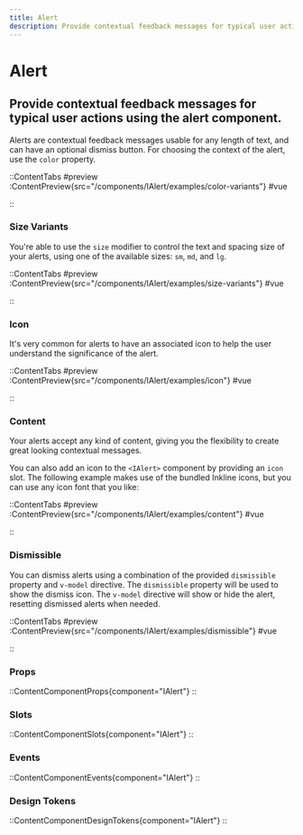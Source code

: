 ```yaml
---
title: Alert
description: Provide contextual feedback messages for typical user actions using the alert component.
---
```


# Alert
## Provide contextual feedback messages for typical user actions using the alert component.

Alerts are contextual feedback messages usable for any length of text, and can have an optional dismiss button. For choosing the context of the alert, use the `color` property.

::ContentTabs
#preview
:ContentPreview{src="/components/IAlert/examples/color-variants"}
#vue
<!-- Autodocs{src="@inkline/inkline/components/IAlert/examples/color-variants.vue" lang="vue"} -->
::

### Size Variants
You're able to use the `size` modifier to control the text and spacing size of your alerts, using one of the available sizes: `sm`, `md`, and `lg`.

::ContentTabs
#preview
:ContentPreview{src="/components/IAlert/examples/size-variants"}
#vue
<!-- Autodocs{src="@inkline/inkline/components/IAlert/examples/size-variants.vue" lang="vue"} -->
::

### Icon
It's very common for alerts to have an associated icon to help the user understand the significance of the alert.

::ContentTabs
#preview
:ContentPreview{src="/components/IAlert/examples/icon"}
#vue
<!-- Autodocs{src="@inkline/inkline/components/IAlert/examples/icon.vue" lang="vue"} -->
::

### Content
Your alerts accept any kind of content, giving you the flexibility to create great looking contextual messages.

You can also add an icon to the `<IAlert>` component by providing an `icon` slot. The following example makes use of the bundled Inkline icons, but you can use any icon font that you like:

::ContentTabs
#preview
:ContentPreview{src="/components/IAlert/examples/content"}
#vue
<!-- Autodocs{src="@inkline/inkline/components/IAlert/examples/content.vue" lang="vue"} -->
::

### Dismissible
You can dismiss alerts using a combination of the provided `dismissible` property and `v-model` directive. The `dismissible` property will be used to show the dismiss icon. The `v-model` directive will show or hide the alert, resetting dismissed alerts when needed.

::ContentTabs
#preview
:ContentPreview{src="/components/IAlert/examples/dismissible"}
#vue
<!-- Autodocs{src="@inkline/inkline/components/IAlert/examples/dismissible.vue" lang="vue"} -->
::

### Props
::ContentComponentProps{component="IAlert"}
::

### Slots
::ContentComponentSlots{component="IAlert"}
::

### Events
::ContentComponentEvents{component="IAlert"}
::

### Design Tokens
::ContentComponentDesignTokens{component="IAlert"}
::
